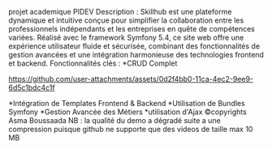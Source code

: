 projet academique 
PIDEV
Description :
Skillhub  est une plateforme dynamique et intuitive conçue pour simplifier la collaboration entre les professionnels indépendants et les entreprises en quête de compétences variées. Réalisé avec le framework Symfony 5.4, ce site web offre une expérience utilisateur fluide et sécurisée, combinant des fonctionnalités de gestion avancées et une intégration harmonieuse des technologies frontend et backend.
Fonctionnalités clés :
*CRUD Complet 

https://github.com/user-attachments/assets/0d2f4bb0-11ca-4ec2-9ee9-6d5c1bdc4c1f


*Intégration de Templates Frontend & Backend 
*Utilisation de Bundles Symfony 
*Gestion Avancée des Métiers 
*utilisation d'Ajax
©copyrights Asma Boussaada 
NB : la qualité du demo a dégradé suite a une compression puisque github ne supporte que des videos de taille max 10 MB 
